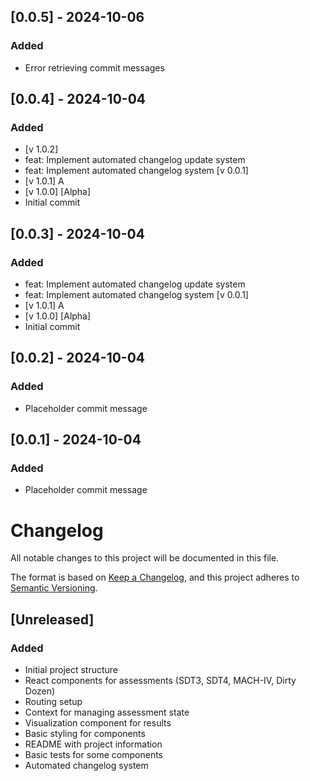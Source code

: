 ## [0.0.5] - 2024-10-06

### Added
- Error retrieving commit messages

## [0.0.4] - 2024-10-04

### Added
- [v 1.0.2]
- feat: Implement automated changelog update system
- feat: Implement automated changelog system [v 0.0.1]
- [v 1.0.1] A
- [v 1.0.0] [Alpha]
- Initial commit

## [0.0.3] - 2024-10-04

### Added
- feat: Implement automated changelog update system
- feat: Implement automated changelog system [v 0.0.1]
- [v 1.0.1] A
- [v 1.0.0] [Alpha]
- Initial commit

## [0.0.2] - 2024-10-04

### Added
- Placeholder commit message

## [0.0.1] - 2024-10-04

### Added
- Placeholder commit message

# Changelog

All notable changes to this project will be documented in this file.

The format is based on [Keep a Changelog](https://keepachangelog.com/en/1.0.0/),
and this project adheres to [Semantic Versioning](https://semver.org/spec/v2.0.0.html).

## [Unreleased]

### Added

- Initial project structure
- React components for assessments (SDT3, SDT4, MACH-IV, Dirty Dozen)
- Routing setup
- Context for managing assessment state
- Visualization component for results
- Basic styling for components
- README with project information
- Basic tests for some components
- Automated changelog system